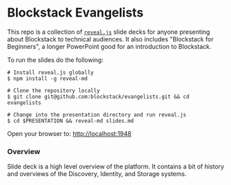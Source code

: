 # Blockstack Evangelists

This repo is a collection of [`reveal.js`](http://lab.hakim.se/reveal-js/#/) slide decks for anyone presenting about Blockstack to technical audiences. It also includes "Blockstack for Beginners", a longer PowerPoint good for an introduction to Blockstack.

To run the slides do the following:

```
# Install reveal.js globally
$ npm install -g reveal-md

# Clone the repository locally
$ git clone git@github.com:blockstack/evangelists.git && cd evangelists

# Change into the presentation directory and run reveal.js
$ cd $PRESENTATION && reveal-md slides.md
```

Open your browser to: [http://localhost:1948](http://localhost:1948)

### Overview

Slide deck is a high level overview of the platform. It contains a bit of history and overviews of the Discovery, Identity, and Storage systems.
